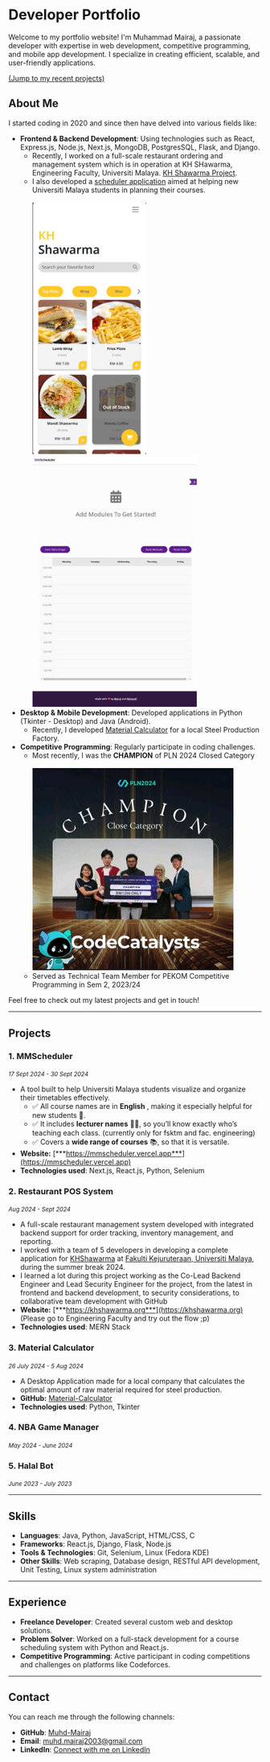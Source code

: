 # Developer Portfolio

Welcome to my portfolio website! I'm Muhammad Mairaj, a passionate developer with expertise in web development, competitive programming, and mobile app development. I specialize in creating efficient, scalable, and user-friendly applications.

[(Jump to my recent projects)](#Projects)

## About Me
I started coding in 2020 and since then have delved into various fields like:
- **Frontend & Backend Development**: Using technologies such as React, Express.js, Node.js, Next.js, MongoDB, PostgresSQL, Flask, and Django.
    - Recently, I worked on a full-scale restaurant ordering and management system which is in operation at KH SHawarma, Engineering Faculty, Universiti Malaya. [KH Shawarma Project](#Restaurant-POS-System).
    - I also developed a [scheduler application](#MMScheduler) aimed at helping new Universiti Malaya students in planning their courses.
      <br></br>
      <img src="khshawarma_image.png" alt="KH Shawarma" height="500"/>
      <img src="mmschdeuler image.jpeg" alt="MM Scheduler" height="500"/>
- **Desktop & Mobile Development**: Developed applications in Python (Tkinter - Desktop) and Java (Android).
    - Recently, I developed [Material Calculator](#Material-Calculator) for a local Steel Production Factory.
- **Competitive Programming**: Regularly participate in coding challenges.
    - Most recently, I was the **CHAMPION** of PLN 2024 Closed Category
      <br></br>
      <img src="pln_2024_champion.jpeg" alt="Champion PLN 2024" width="400"/>
    - Served as Technical Team Member for PEKOM Competitive Programming in Sem 2, 2023/24

Feel free to check out my latest projects and get in touch!

---

## Projects

### 1. MMScheduler
<small>*17 Sept 2024 - 30 Sept 2024*</small>
- A tool built to help Universiti Malaya students visualize and organize their timetables effectively.
    - ✅ All course names are in **English** , making it especially helpful for new students 🌟.
    - ✅ It includes **lecturer names** 🧑‍🏫, so you’ll know exactly who’s teaching each class. (currently only for fsktm and fac. engineering)
    - ✅ Covers a **wide range of courses** 📚, so that it is versatile.
- **Website:** [***https://mmscheduler.vercel.app***](https://mmscheduler.vercel.app)
- **Technologies used**: Next.js, React.js, Python, Selenium

### 2. Restaurant POS System
<small>*Aug 2024 - Sept 2024*</small>
- A full-scale restaurant management system developed with integrated backend support for order tracking, inventory management, and reporting.
- I worked with a team of 5 developers in developing a complete application for [KHShawarma](https://maps.app.goo.gl/J8JBKxdJpdGDEEcy5) at [Fakulti Kejuruteraan, Universiti Malaya](https://maps.app.goo.gl/BvfCVoxCW2ZFzW379), during the summer break 2024.
- I learned a lot during this project working as the Co-Lead Backend Engineer and Lead Security Engineer for the project, from the latest in frontend and backend development, to security considerations, to collaborative team development with GitHub
- **Website:** [***https://khshawarma.org***](https://khshawarma.org) (Please go to Engineering Faculty and try out the flow ;p)
- **Technologies used**: MERN Stack

### 3. Material Calculator
<small>*26 July 2024 - 5 Aug 2024*</small>
- A Desktop Application made for a local company that calculates the optimal amount of raw material required for steel production.
- **GitHub:** [Material-Calculator](https://github.com/Muhd-Mairaj/Material-Calculator-2.0)
- **Technologies used**: Python, Tkinter

### 4. NBA Game Manager
<small>*May 2024 - June 2024*</small>


### 5. Halal Bot
<small>*June 2023 - July 2023*</small>

---

## Skills

- **Languages**: Java, Python, JavaScript, HTML/CSS, C
- **Frameworks**: React.js, Django, Flask, Node.js
- **Tools & Technologies**: Git, Selenium, Linux (Fedora KDE)
- **Other Skills**: Web scraping, Database design, RESTful API development, Unit Testing, Linux system administration

---

## Experience

- **Freelance Developer**: Created several custom web and desktop solutions.
- **Problem Solver**: Worked on a full-stack development for a course scheduling system with Python and React.js.
- **Competitive Programming**: Active participant in coding competitions and challenges on platforms like Codeforces.

---

## Contact

You can reach me through the following channels:

- **GitHub**: [Muhd-Mairaj](https://github.com/Muhd-Mairaj)
- **Email**: [muhd.mairaj2003@gmail.com](muhd.mairaj2003@gmail.com)
- **LinkedIn**: [Connect with me on LinkedIn](https://linkedin.com/in/muhd-mairaj-4b194b294)
